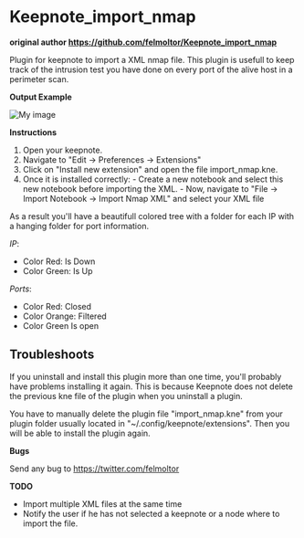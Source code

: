 Keepnote_import_nmap
====================

**original author https://github.com/felmoltor/Keepnote_import_nmap**

Plugin for keepnote to import a XML nmap file.
This plugin is usefull to keep track of the intrusion test you have done on every port of the alive host in a perimeter scan.

**Output Example**

![My image](http://i.imgur.com/Uamu6Iv.png?1)

**Instructions**

  1. Open your keepnote.
  2. Navigate to "Edit -> Preferences -> Extensions"
  3. Click on "Install new extension" and open the file import_nmap.kne.
  4. Once it is installed correctly:
    - Create a new notebook and select this new notebook before importing the XML.
    - Now, navigate to "File -> Import Notebook -> Import Nmap XML" and select your XML file


As a result you'll have a beautifull colored tree with a folder for each IP with a hanging folder for port information.

_IP_:
  - Color Red: Is Down
  - Color Green: Is Up

_Ports_:
  - Color Red: Closed
  - Color Orange: Filtered
  - Color Green Is open

**Troubleshoots**
-
If you uninstall and install this plugin more than one time, you'll probably have problems installing it again.
This is because Keepnote does not delete the previous kne file of the plugin when you uninstall a plugin.

You have to manually delete the plugin file "import_nmap.kne" from your plugin folder usually located in "~/.config/keepnote/extensions".
Then you will be able to install the plugin again.

**Bugs**

Send any bug to https://twitter.com/felmoltor

**TODO**

- Import multiple XML files at the same time
- Notify the user if he has not selected a keepnote or a node where to import the file.
